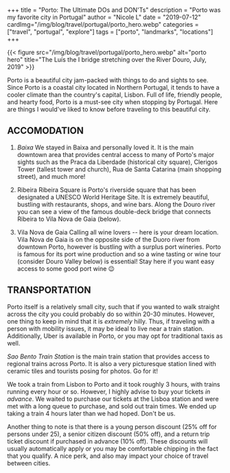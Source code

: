 +++
title = "Porto: The Ultimate DOs and DON'Ts"
description = "Porto was my favorite city in Portugal"
author = "Nicole L"
date = "2019-07-12"
cardImg="/img/blog/travel/portugal/porto_hero.webp"
categories = ["travel", "portugal", "explore"]
tags = ["porto", "landmarks", "locations"]
+++

{{< figure src="/img/blog/travel/portugal/porto_hero.webp" alt="porto hero" title="The Luís the I bridge stretching over the River Douro, July, 2019" >}}

Porto is a beautiful city jam-packed with things to do and sights to see. Since Porto is a coastal city located in Northern Portugal, it tends to have a cooler climate than the country's capital, Lisbon. Full of life, friendly people, and hearty food, Porto is a must-see city when stopping by Portugal. Here are things I would've liked to know before traveling to this beautiful city.

## ACCOMODATION
1. *Baixa*
We stayed in Baixa and personally loved it. It is the main downtown area that provides central access to many of Porto's major sights such as the Praca da Liberdade (historical city square), Clerigos Tower (tallest tower and church), Rua de Santa Catarina (main shopping street), and much more! 

2. Ribeira
Ribeira Square is Porto's riverside square that has been designated a UNESCO World Heritage Site. It is extremely beautiful, bustling with restaurants, shops, and wine bars. Along the Douro river you can see a view of the famous double-deck bridge that connects Ribeira to Vila Nova de Gaia (below).

3. Vila Nova de Gaia
Calling all wine lovers -- here is your dream location. Vila Nova de Gaia is on the opposite side of the Duoro river from downtown Porto, however is bustling with a surplus port wineries. Porto is famous for its port wine production and so a wine tasting or wine tour (consider Douro Valley below) is essential! Stay here if you want easy access to some good port wine 😉

## TRANSPORTATION

Porto itself is a relatively small city, such that if you wanted to walk straight across the city you could probably do so within 20-30 minutes. However, one thing to keep in mind that it is *extremely* hilly. Thus, if traveling with a person with mobility issues, it may be ideal to live near a train station. Additionally, Uber is available in Porto, or you may opt for traditional taxis as well.

*Sao Bento Train Station* is the main train station that provides access to regional trains across Porto. It is also a very picturesque station lined with ceramic tiles and tourists posing for photos. Go for it! 

We took a train from Lisbon to Porto and it took roughly 3 hours, with trains running every hour or so. However, I highly advise to buy your tickets *in advance*. We waited to purchase our tickets at the Lisboa station and were met with a long queue to purchase, and sold out train times. We ended up taking a train 4 hours later than we had hoped. Don't be us.

Another thing to note is that there is a young person discount (25% off for persons under 25), a senior citizen discount (50% off), and a return trip ticket discount if purchased in advance (10% off). These discounts will usually automatically apply or you may be comfortable chipping in the fact that you qualify. A nice perk, and also may impact your choice of travel between cities.
